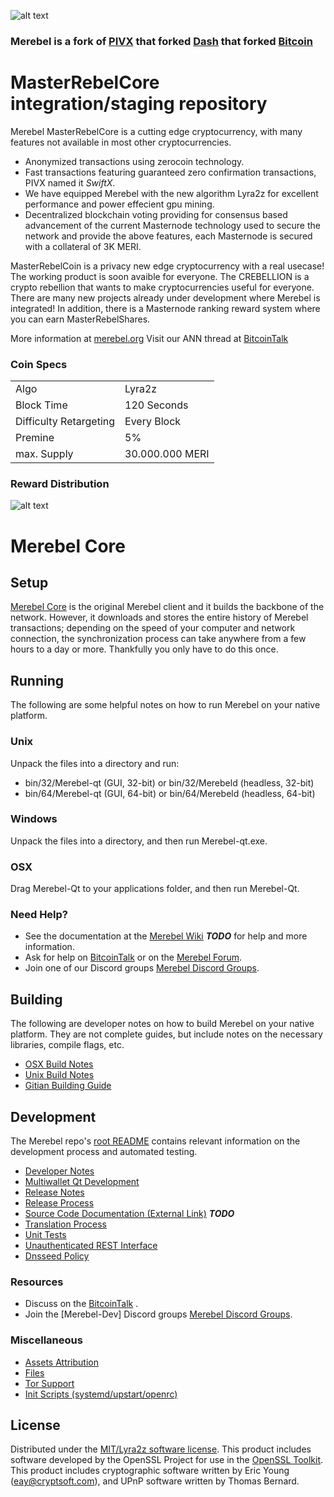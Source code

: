 ![alt text](https://cdn.discordapp.com/attachments/452473827432071199/518453112449662986/unknown.png)

### Merebel is a fork of [PIVX](https://github.com/PIVX-Project/PIVX) that forked [Dash](https://github.com/dashpay/dash) that forked [Bitcoin](https://github.com/bitcoin/bitcoinp)


# MasterRebelCore integration/staging repository


Merebel MasterRebelCore is a cutting edge cryptocurrency, with many features not available in most other cryptocurrencies.
- Anonymized transactions using zerocoin technology.
- Fast transactions featuring guaranteed zero confirmation transactions, PIVX named it _SwiftX_.
- We have equipped Merebel with the new algorithm Lyra2z for excellent performance and power effecient gpu mining.
- Decentralized blockchain voting providing for consensus based advancement of the current Masternode
  technology used to secure the network and provide the above features, each Masternode is secured
  with a collateral of 3K MERI.

MasterRebelCoin is a privacy new edge cryptocurrency with a real usecase! The working product is soon avaible for everyone.
The CREBELLION is a crypto rebellion that wants to make cryptocurrencies useful for everyone.
There are many new projects already under development where Merebel is integrated!
In addition, there is a Masternode ranking reward system where you can earn MasterRebelShares.

More information at [merebel.org](http://www.merebel.org) Visit our ANN thread at [BitcoinTalk](https://bitcointalk.org/index.php?topic=4712850.0)


### Coin Specs
<table>
<tr><td>Algo</td><td>Lyra2z</td></tr>
<tr><td>Block Time</td><td>120 Seconds</td></tr>
<tr><td>Difficulty Retargeting</td><td>Every Block</td></tr>
<tr><td>Premine</td><td>5%</td></tr>
<tr><td>max. Supply</td><td>30.000.000 MERI</td></tr>
</table>


### Reward Distribution


![alt text](https://cdn.discordapp.com/attachments/452473827432071199/476538585655410730/unknown.png)





Merebel Core
=====================

Setup
---------------------
[Merebel Core](http://merebel.org/wallets/) is the original Merebel client and it builds the backbone of the network. However, it downloads and stores the entire history of Merebel transactions; depending on the speed of your computer and network connection, the synchronization process can take anywhere from a few hours to a day or more. Thankfully you only have to do this once.

Running
---------------------
The following are some helpful notes on how to run Merebel on your native platform.

### Unix

Unpack the files into a directory and run:

- bin/32/Merebel-qt (GUI, 32-bit) or bin/32/Merebeld (headless, 32-bit)
- bin/64/Merebel-qt (GUI, 64-bit) or bin/64/Merebeld (headless, 64-bit)

### Windows

Unpack the files into a directory, and then run Merebel-qt.exe.

### OSX

Drag Merebel-Qt to your applications folder, and then run Merebel-Qt.

### Need Help?

* See the documentation at the [Merebel Wiki](https://en.bitcoin.it/wiki/Main_Page) ***TODO***
for help and more information.
* Ask for help on [BitcoinTalk](https://bitcointalk.org/index.php) or on the [Merebel Forum](http://crebellion.org/).
* Join one of our Discord groups [Merebel Discord Groups](https://discord.gg/TFt9xss).

Building
---------------------
The following are developer notes on how to build Merebel on your native platform. They are not complete guides, but include notes on the necessary libraries, compile flags, etc.

- [OSX Build Notes](build-osx.md)
- [Unix Build Notes](build-unix.md)
- [Gitian Building Guide](gitian-building.md)

Development
---------------------
The Merebel repo's [root README](https://github.com/ElCrebel/Merebel-project/blame/master/README.md) contains relevant information on the development process and automated testing.

- [Developer Notes](developer-notes.md)
- [Multiwallet Qt Development](multiwallet-qt.md)
- [Release Notes](release-notes.md)
- [Release Process](release-process.md)
- [Source Code Documentation (External Link)](https://dev.visucore.com/bitcoin/doxygen/) ***TODO***
- [Translation Process](translation_process.md)
- [Unit Tests](unit-tests.md)
- [Unauthenticated REST Interface](REST-interface.md)
- [Dnsseed Policy](dnsseed-policy.md)

### Resources

* Discuss on the [BitcoinTalk](https://bitcointalk.org/index.php?topic=4712850.0) .
* Join the [Merebel-Dev] Discord groups [Merebel Discord Groups](https://discord.gg/TFt9xss).

### Miscellaneous
- [Assets Attribution](assets-attribution.md)
- [Files](files.md)
- [Tor Support](tor.md)
- [Init Scripts (systemd/upstart/openrc)](init.md)

License
---------------------
Distributed under the [MIT/Lyra2z software license](http://www.opensource.org/licenses/mit-license.php).
This product includes software developed by the OpenSSL Project for use in the [OpenSSL Toolkit](https://www.openssl.org/). This product includes
cryptographic software written by Eric Young ([eay@cryptsoft.com](mailto:eay@cryptsoft.com)), and UPnP software written by Thomas Bernard.
